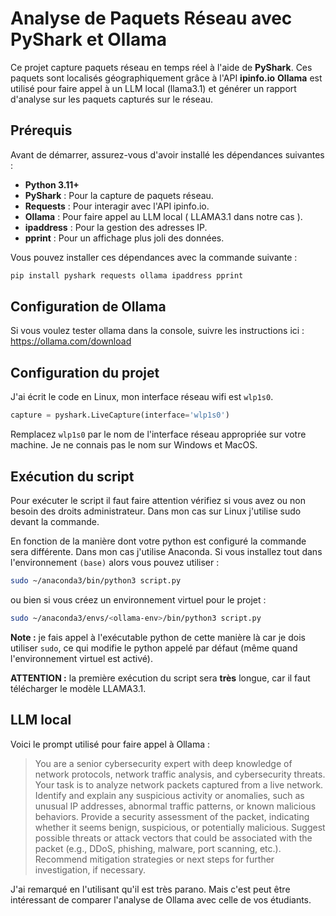 # Analyse de Paquets Réseau avec PyShark et Ollama

Ce projet capture paquets réseau en temps réel à l'aide de **PyShark**. 
Ces paquets sont  localisés géographiquement grâce à l'API **ipinfo.io** 
**Ollama** est utilisé pour faire appel à un LLM local (llama3.1) et générer un rapport d'analyse sur les paquets capturés sur le réseau. 

## Prérequis

Avant de démarrer, assurez-vous d'avoir installé les dépendances suivantes :

- **Python 3.11+**
- **PyShark** : Pour la capture de paquets réseau.
- **Requests** : Pour interagir avec l'API ipinfo.io.
- **Ollama** : Pour faire appel au LLM local ( LLAMA3.1 dans notre cas ).
- **ipaddress** : Pour la gestion des adresses IP.
- **pprint** : Pour un affichage plus joli des données.

Vous pouvez installer ces dépendances avec la commande suivante :

```bash
pip install pyshark requests ollama ipaddress pprint
``` 

## Configuration de Ollama 
Si vous voulez tester ollama dans la console, suivre les instructions ici : https://ollama.com/download

## Configuration du projet
J'ai écrit le code en Linux, mon interface réseau wifi est `wlp1s0`.

```python
capture = pyshark.LiveCapture(interface='wlp1s0')
```

Remplacez `wlp1s0` par le nom de l'interface réseau appropriée sur votre machine. Je ne connais pas le nom sur Windows et MacOS.

## Exécution du script
Pour exécuter le script il faut faire attention vérifiez si vous avez ou non besoin des droits  administrateur. Dans mon cas sur Linux j'utilise sudo devant la commande. 

En fonction de la manière dont votre python est configuré la commande sera différente. Dans mon cas j'utilise Anaconda. Si vous installez tout dans l'environnement `(base)` alors vous pouvez utiliser : 

 ```bash
 sudo ~/anaconda3/bin/python3 script.py
 ```
 ou bien si vous créez un environnement virtuel pour le projet : 

 ```bash
 sudo ~/anaconda3/envs/<ollama-env>/bin/python3 script.py
 ```
**Note :** je fais appel à l'exécutable python de cette manière là car je dois utiliser `sudo`, ce qui modifie le python appelé par défaut (même quand l'environnement virtuel est activé).

**ATTENTION :** la première exécution du script sera **très** longue, car il faut télécharger le modèle LLAMA3.1.

   

## LLM local 
Voici le prompt utilisé pour faire appel à Ollama : 

>You are a senior cybersecurity expert with deep knowledge of network protocols, network traffic analysis, and cybersecurity threats. Your task is to analyze network packets captured from a live network. Identify and explain any suspicious activity or anomalies, such as unusual IP addresses, abnormal traffic patterns, or known malicious behaviors. Provide a security assessment of the packet, indicating whether it seems benign, suspicious, or potentially malicious. Suggest possible threats or attack vectors that could be associated with the packet (e.g., DDoS, phishing, malware, port scanning, etc.). Recommend mitigation strategies or next steps for further investigation, if necessary.

J'ai remarqué en l'utilisant qu'il est très parano. Mais c'est peut être intéressant de comparer l'analyse de Ollama avec celle de vos étudiants. 
